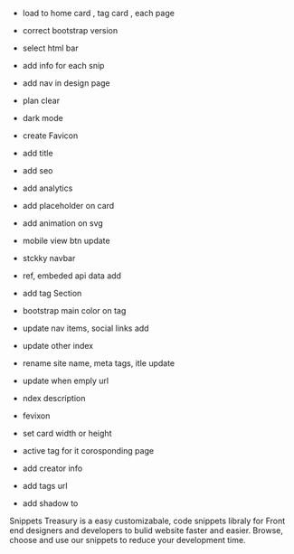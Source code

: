 - load to home card , tag card , each page
- correct bootstrap version
- select html bar
- add info for each snip
- add nav in design page
- plan clear
- dark mode

- create Favicon
- add title
- add seo
- add analytics
- add placeholder on card
- add animation on svg
- mobile view btn update
- stckky navbar
- ref, embeded api data add
- add tag Section
- bootstrap main color on tag
- update nav items, social links add
- update other index
- rename site name, meta tags, itle update
- update when emply url
- ndex description
- fevixon
- set card width or height
- active tag for it corosponding page
- add creator info
- add tags url
- add shadow to

Snippets Treasury is a easy customizabale, code snippets libraly for Front end designers and developers to bulid website faster and easier. Browse, choose and use our snippets to reduce your development time.
